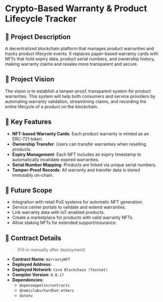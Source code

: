 # Crypto-Based Warranty & Product Lifecycle Tracker

## 📝 Project Description

A decentralized blockchain platform that manages product warranties and tracks product lifecycle events. It replaces paper-based warranty cards with NFTs that hold expiry data, product serial numbers, and ownership history, making warranty claims and resales more transparent and secure.

## 🎯 Project Vision

The vision is to establish a tamper-proof, transparent system for product warranties. This system will help both consumers and service providers by automating warranty validation, streamlining claims, and recording the entire lifecycle of a product on the blockchain.

## 🔑 Key Features

- **NFT-based Warranty Cards**: Each product warranty is minted as an ERC-721 token.
- **Ownership Transfer**: Users can transfer warranties when reselling products.
- **Expiry Management**: Each NFT includes an expiry timestamp to automatically invalidate expired warranties.
- **Serial Number Mapping**: Products are linked via unique serial numbers.
- **Tamper-Proof Records**: All warranty and transfer data is stored immutably on-chain.

## 🔮 Future Scope

- Integration with retail PoS systems for automatic NFT generation.
- Service center portals to validate and extend warranties.
- Link warranty data with IoT-enabled products.
- Create a marketplace for products with valid warranty NFTs.
- Allow staking NFTs for extended support/insurance.

## 📜 Contract Details

> (Fill in manually after deployment)

- **Contract Name**: `WarrantyNFT`
- **Deployed Address**: 
- **Deployed Network**: `Core Blockchain (Testnet)`
- **Compiler Version**: `0.8.17`
- **Dependencies**:
  - `@openzeppelin/contracts`
  - `@nomiclabs/hardhat-ethers`
  - `dotenv`

